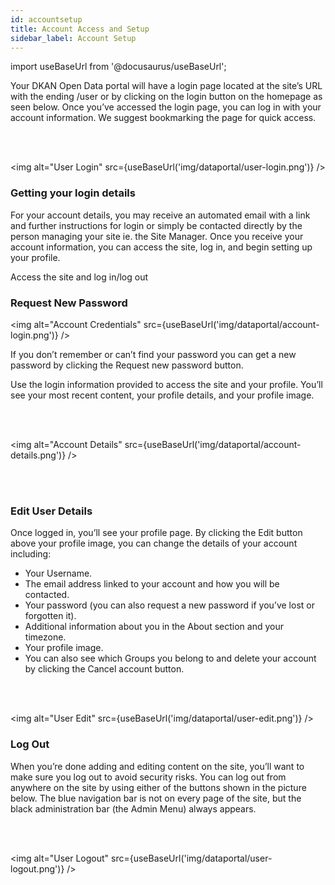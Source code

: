 ```yaml
---
id: accountsetup
title: Account Access and Setup
sidebar_label: Account Setup
---
```


import useBaseUrl from '@docusaurus/useBaseUrl';

Your DKAN Open Data portal will have a login page located at the site’s URL with the ending /user or by clicking on the login button on the homepage as seen below. Once you’ve accessed the login page, you can log in with your account information. We suggest bookmarking the page for quick access.

<br></br>

<img alt="User Login" src={useBaseUrl('img/dataportal/user-login.png')} />

### Getting your login details

For your account details, you may receive an automated email with a link and further instructions for login or simply be contacted directly by the person managing your site ie. the Site Manager. Once you receive your account information, you can access the site, log in, and begin setting up your profile.

Access the site and log in/log out

### Request New Password

<img alt="Account Credentials" src={useBaseUrl('img/dataportal/account-login.png')} />

If you don’t remember or can’t find your password you can get a new password by clicking the Request new password button.

Use the login information provided to access the site and your profile. You’ll see your most recent content, your profile details, and your profile image.

<br></br>

<img alt="Account Details" src={useBaseUrl('img/dataportal/account-details.png')} />

<br></br>

### Edit User Details

Once logged in, you’ll see your profile page. By clicking the Edit button above your profile image, you can change the details of your account including:

- Your Username.
- The email address linked to your account and how you will be contacted.
- Your password (you can also request a new password if you’ve lost or forgotten it).
- Additional information about you in the About section and your timezone.
- Your profile image.
- You can also see which Groups you belong to and delete your account by clicking the Cancel account button.

<br></br>

<img alt="User Edit" src={useBaseUrl('img/dataportal/user-edit.png')} />

### Log Out

When you’re done adding and editing content on the site, you’ll want to make sure you log out to avoid security risks. You can log out from anywhere on the site by using either of the buttons shown in the picture below. The blue navigation bar is not on every page of the site, but the black administration bar (the Admin Menu) always appears.

<br></br>

<img alt="User Logout" src={useBaseUrl('img/dataportal/user-logout.png')} />

<br></br>
